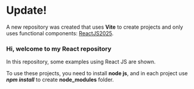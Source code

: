 # Update!

A new repository was created that uses **Vite** to create projects and only uses functional components: [ReactJS2025](https://github.com/danielasanchez/ReactJS2025).



### Hi, welcome to my React repository

In this repository, some examples using React JS are shown.

To use these projects, you need to install **node js**, and in each project use ***npm install*** to create **node_modules** folder.
